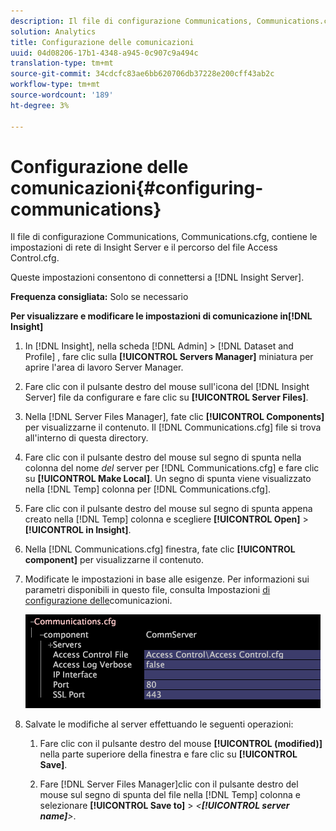 ```yaml
---
description: Il file di configurazione Communications, Communications.cfg, contiene le impostazioni di rete di Insight Server e il percorso del file Access Control.cfg.
solution: Analytics
title: Configurazione delle comunicazioni
uuid: 04d08206-17b1-4348-a945-0c907c9a494c
translation-type: tm+mt
source-git-commit: 34cdcfc83ae6bb620706db37228e200cff43ab2c
workflow-type: tm+mt
source-wordcount: '189'
ht-degree: 3%

---
```



# Configurazione delle comunicazioni{#configuring-communications}

Il file di configurazione Communications, Communications.cfg, contiene le impostazioni di rete di Insight Server e il percorso del file Access Control.cfg.

Queste impostazioni consentono di connettersi a [!DNL Insight Server].

**Frequenza consigliata:** Solo se necessario

**Per visualizzare e modificare le impostazioni di comunicazione in[!DNL Insight]**

1. In [!DNL Insight], nella scheda [!DNL Admin] > [!DNL Dataset and Profile] , fare clic sulla **[!UICONTROL Servers Manager]** miniatura per aprire l&#39;area di lavoro Server Manager.
1. Fare clic con il pulsante destro del mouse sull&#39;icona del [!DNL Insight Server] file da configurare e fare clic su **[!UICONTROL Server Files]**.
1. Nella [!DNL Server Files Manager], fate clic **[!UICONTROL Components]** per visualizzarne il contenuto. Il [!DNL Communications.cfg] file si trova all&#39;interno di questa directory.
1. Fare clic con il pulsante destro del mouse sul segno di spunta nella colonna del nome *del* server per [!DNL Communications.cfg] e fare clic su **[!UICONTROL Make Local]**. Un segno di spunta viene visualizzato nella [!DNL Temp] colonna per [!DNL Communications.cfg].
1. Fare clic con il pulsante destro del mouse sul segno di spunta appena creato nella [!DNL Temp] colonna e scegliere **[!UICONTROL Open]** > **[!UICONTROL in Insight]**.
1. Nella [!DNL Communications.cfg] finestra, fate clic **[!UICONTROL component]** per visualizzarne il contenuto.
1. Modificate le impostazioni in base alle esigenze. Per informazioni sui parametri disponibili in questo file, consulta Impostazioni [di configurazione delle](../../../home/c-inst-svr/c-cfg-stgs-ref/c-comm-cfg-stgs.md#concept-aed00587c7a1432fb487bd154aaea6b1)comunicazioni.

   ![Informazioni sul passaggio](assets/cfg_communications_examplevalues.png)

1. Salvate le modifiche al server effettuando le seguenti operazioni:

   1. Fare clic con il pulsante destro del mouse **[!UICONTROL (modified)]** nella parte superiore della finestra e fare clic su **[!UICONTROL Save]**.

   1. Fare [!DNL Server Files Manager]clic con il pulsante destro del mouse sul segno di spunta del file nella [!DNL Temp] colonna e selezionare **[!UICONTROL Save to]** > *&lt;**[!UICONTROL server name]**>*.

